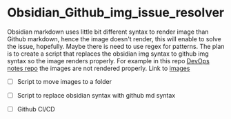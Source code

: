 # Obsidian_Github_img_issue_resolver
Obsidian markdown uses little bit different syntax to render image than Github markdown, hence the image doesn't render, this will enable to solve the issue, hopefully.
Maybe there is need to use regex for patterns.
The plan is to create a script that replaces the obsidian img syntax to github img syntax so the image renders properly.
For example in this repo [DevOps notes repo](https://github.com/pineapples5972/GroupStudy/tree/main/DevOps/obsidian-Notes/DevOps) the images are not rendered properly. Link to [images](https://github.com/pineapples5972/GroupStudy/tree/main/DevOps/obsidian-Notes/attachments/Images)

- [ ] Script to move images to a folder
- [ ] Script to replace obsidian syntax with github md syntax
- [ ] Github CI/CD



